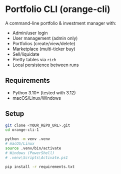 # Portfolio CLI (orange-cli)

A command-line portfolio & investment manager with:
- Admin/user login
- User management (admin only)
- Portfolios (create/view/delete)
- Marketplace (multi-ticker buy)
- Sell/liquidate
- Pretty tables via `rich`
- Local persistence between runs

## Requirements
- Python 3.10+ (tested with 3.12)
- macOS/Linux/Windows

## Setup

```bash
git clone <YOUR_REPO_URL>.git
cd orange-cli-1

python -m venv .venv
# macOS/Linux
source .venv/bin/activate
# Windows (PowerShell)
# .venv\Scripts\Activate.ps1

pip install -r requirements.txt
